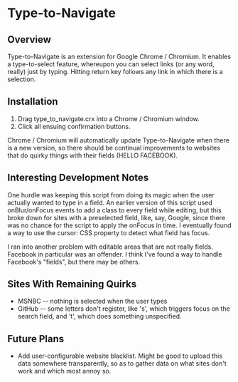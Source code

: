 Type-to-Navigate
================

Overview
--------

Type-to-Navigate is an extension for Google Chrome / Chromium. It enables a type-to-select feature, whereupon you can select links (or any word, really) just by typing. Hitting return key follows any link in which there is a selection.

Installation
------------
1. Drag type_to_navigate.crx into a Chrome / Chromium window.
2. Click all ensuing confirmation buttons.

Chrome / Chromium will automatically update Type-to-Navigate when there is a new version, so there should be continual improvements to websites that do quirky things with their fields (HELLO FACEBOOK).

Interesting Development Notes
-----------------------------

One hurdle was keeping this script from doing its magic when the user actually wanted to type in a field. An earlier version of this script used onBlur/onFocus events to add a class to every field while editing, but this broke down for sites with a preselected field, like, say, Google, since there was no chance for the script to apply the onFocus in time. I eventually found a way to use the cursor: CSS property to detect what field has focus.

I ran into another problem with editable areas that are not really fields. Facebook in particular was an offender. I think I've found a way to handle Facebook's "fields", but there may be others.

Sites With Remaining Quirks
---------------------------

- MSNBC -- nothing is selected when the user types
- GitHub -- some letters don't register, like 's', which triggers focus on the search field, and 't', which does something unspecified.

Future Plans
------------

- Add user-configurable website blacklist. Might be good to upload this data somewhere transparently, so as to gather data on what sites don't work and which most annoy so.
